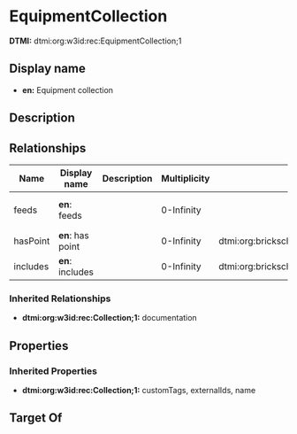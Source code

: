 # EquipmentCollection
**DTMI:** dtmi:org:w3id:rec:EquipmentCollection;1
## Display name
- **en:** Equipment collection
## Description
## Relationships
|Name|Display name|Description|Multiplicity|Target|Properties|Writable|
|-|-|-|-|-|-|-|
|feeds|**en**: feeds||0-Infinity||substance (schema: TBD)|True|
|hasPoint|**en**: has point||0-Infinity|dtmi:org:brickschema:schema:Brick:Point;1||True|
|includes|**en**: includes||0-Infinity|dtmi:org:brickschema:schema:Brick:Equipment;1||True|
### Inherited Relationships
* **dtmi:org:w3id:rec:Collection;1:** documentation
## Properties
### Inherited Properties
* **dtmi:org:w3id:rec:Collection;1:** customTags, externalIds, name
## Target Of

